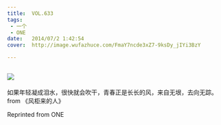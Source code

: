 ```yaml
---
title:	VOL.633
tags:
 - 一个
 - ONE
date:	2014/07/2 1:42:54
cover:	http://image.wufazhuce.com/FmaY7ncde3xZ7-9ksDy_jIYi3BzY

---
```

![](http://image.wufazhuce.com/FmaY7ncde3xZ7-9ksDy_jIYi3BzY)
---

如果年轻凝成泪水，很快就会吹干，青春正是长长的风，来自无垠，去向无踪。from 《风柜来的人》
 
Reprinted from ONE

